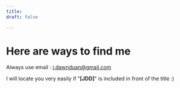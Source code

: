 ```yaml
---
title:
draft: false

---
```


# Here are ways to find me

Always use email : j.dawnduan@gmail.com

I will locate you very easily if "**[JDD]**" is included in front of the title :)
